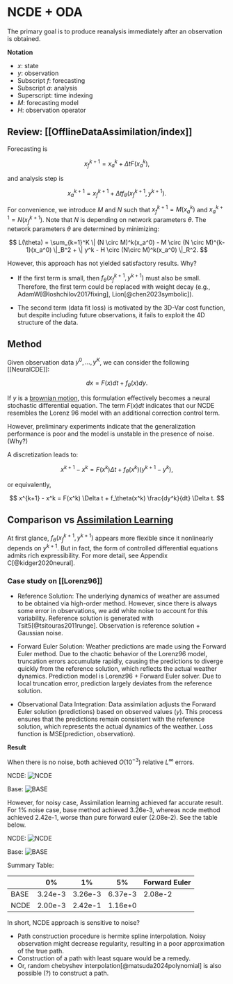 # NCDE + ODA
The primary goal is to produce reanalysis immediately after an observation is obtained.

**Notation**

- $x$: state
- $y$: observation
- Subscript $f$: forecasting
- Subscript $a$: analysis
- Superscript: time indexing
- $M$: forecasting model
- $H$: observation operator

## Review: [[OfflineDataAssimilation/index]]
Forecasting is

$$
x_f^{k+1} = x_a^k + \Delta t F (x_a^k),
$$

and analysis step is

$$
x_a^{k+1} = x_f^{k+1} + \Delta t f_\theta(x_f^{k+1}, y^{k+1}).
$$

For convenience, we introduce $M$ and $N$ such that $x_f^{k+1} = M(x_a^k)$ and $x_a^{k+1} = N(x_f^{k+1})$. Note that $N$ is depending on network parameters $\theta$.
The network parameters $\theta$ are determined by minimizing:

$$
L(\theta) = \sum_{k=1}^K \| (N \circ M)^k(x_a^0) - M \circ (N \circ M)^{k-1}(x_a^0) \|_B^2 + \| y^k - H \circ (N\circ M)^k(x_a^0) \|_R^2.
$$

However, this approach has not yielded satisfactory results. Why?

- If the first term is small, then $f_\theta(x_f^{k+1}, y^{k+1})$ must also be small. Therefore, the first term could be replaced with weight decay (e.g., AdamW[@loshchilov2017fixing], Lion[@chen2023symbolic]).

- The second term (data fit loss) is motivated by the 3D-Var cost function, but despite including future observations, it fails to exploit the 4D structure of the data.


## Method

Given observation data $y^0, \ldots, y^K$, we can consider the following [[NeuralCDE]]:

$$
dx = F(x) dt + f_\theta(x) dy.
$$

If $y$ is a [brownian motion](https://en.wikipedia.org/wiki/Brownian_motion), this formulation effectively becomes a neural stochastic differential equation. The term $F(x) dt$ indicates that our NCDE resembles the Lorenz 96 model with an additional correction control term.

However, preliminary experiments indicate that the generalization performance is poor and the model is unstable in the presence of noise. (Why?)

A discretization leads to:

$$
x^{k+1} - x^k = F(x^k) \Delta t + f_\theta(x^k) (y^{k+1} - y^k),
$$

or equivalently,

$$
x^{k+1} - x^k = F(x^k) \Delta t + f_\theta(x^k) \frac{dy^k}{dt} \Delta t.
$$


## Comparison vs [Assimilation Learning](index.md#assimilation-learning)

At first glance, $f_\theta(x_f^{k+1}, y^{k+1})$ appears more flexible since it nonlinearly depends on $y^{k+1}$. But in fact, the form of controlled differential equations admits rich expressibility. For more detail, see Appendix C[@kidger2020neural].

### Case study on [[Lorenz96]]

- Reference Solution: The underlying dynamics of weather are assumed to be obtained via high-order method. However, since there is always some error in observations, we add white noise to account for this variability. Reference solution is generated with Tsit5[@tsitouras2011runge]. Observation is reference solution + Gaussian noise.

- Forward Euler Solution: Weather predictions are made using the Forward Euler method. Due to the chaotic behavior of the Lorenz96 model, truncation errors accumulate rapidly, causing the predictions to diverge quickly from the reference solution, which reflects the actual weather dynamics. Prediction model is Lorenz96 + Forward Euler solver. Due to local truncation error, prediction largely deviates from the reference solution.

- Observational Data Integration: Data assimilation adjusts the Forward Euler solution (predictions) based on observed values ($y$). This process ensures that the predictions remain consistent with the reference solution, which represents the actual dynamics of the weather. Loss function is MSE(prediction, observation).

**Result**

When there is no noise, both achieved $O(10^{-3})$ relative $L^\infty$ errors.

NCDE:
![NCDE](figures/ncde_noise0.png)

Base:
![BASE](figures/base_noise0.png)

However, for noisy case, Assimilation learning achieved far accurate result. For 1% noise case, base method achieved 3.26e-3, whereas ncde method achieved 2.42e-1, worse than pure forward euler (2.08e-2). See the table below.

NCDE:
![NCDE](figures/ncde_noise1.png)

Base:
![BASE](figures/base_noise1.png)


Summary Table:

|   | 0%  | 1%  | 5%  | Forward Euler  |
|---|---|---|---|---|
| BASE  |  3.24e-3 | 3.26e-3  | 6.37e-3  | 2.08e-2  |
| NCDE  | 2.00e-3  | 2.42e-1  | 1.16e+0  |   |

In short, NCDE approach is sensitive to noise?

- Path construction procedure is hermite spline interpolation. Noisy observation might decrease regularity, resulting in a poor approximation of the true path.
- Construction of a path with least square would be a remedy.
- Or, random chebyshev interpolation[@matsuda2024polynomial] is also possible (?) to construct a path.